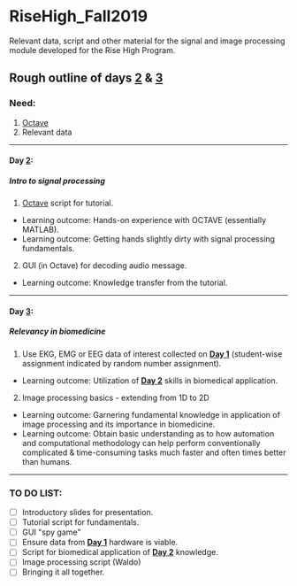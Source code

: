 # RiseHigh_Fall2019
Relevant data, script and other material for the signal and image processing module developed for the Rise High Program.

## Rough outline of days [2](https://github.com/jasontsmith2718/RiseHigh_Fall2019/tree/master/Day%202) & [3](https://github.com/jasontsmith2718/RiseHigh_Fall2019/tree/master/Day%203)

### Need:
1. [Octave](https://www.gnu.org/software/octave/download.html)
2. Relevant data
---------------------------------------------------------------

#### Day [2](https://github.com/jasontsmith2718/RiseHigh_Fall2019/tree/master/Day%202):
##### Intro to signal processing
1. [Octave](https://www.gnu.org/software/octave/download.html) script for tutorial.
  * Learning outcome: Hands-on experience with OCTAVE (essentially MATLAB).
  * Learning outcome: Getting hands slightly dirty with signal processing fundamentals.
2. GUI (in Octave) for decoding audio message.
  * Learning outcome: Knowledge transfer from the tutorial.


---------------------------------------------------------------
#### Day [3](https://github.com/jasontsmith2718/RiseHigh_Fall2019/tree/master/Day%203):
##### Relevancy in biomedicine
1. Use EKG, EMG or EEG data of interest collected on [**Day 1**](https://github.com/jasontsmith2718/RiseHigh_Fall2019/tree/master/Day%201) (student-wise assignment indicated by random number assignment).
  * Learning outcome: Utilization of [**Day 2**](https://github.com/jasontsmith2718/RiseHigh_Fall2019/tree/master/Day%202) skills in biomedical application.
2. Image processing basics - extending from 1D to 2D
  * Learning outcome: Garnering fundamental knowledge in application of image processing and its importance in biomedicine.
  * Learning outcome: Obtain basic understanding as to how automation and computational methodology can help perform conventionally complicated & time-consuming tasks much faster and often times better than humans.
  
---------------------------------------------------------------
### TO DO LIST:
- [ ] Introductory slides for presentation.
- [ ] Tutorial script for fundamentals.
- [ ] GUI "spy game"
- [ ] Ensure data from [**Day 1**](https://github.com/jasontsmith2718/RiseHigh_Fall2019/tree/master/Day%201) hardware is viable.
- [ ] Script for biomedical application of [**Day 2**](https://github.com/jasontsmith2718/RiseHigh_Fall2019/tree/master/Day%202) knowledge.
- [ ] Image processing script (Waldo)
- [ ] Bringing it all together.
